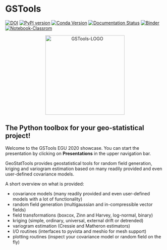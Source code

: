 # GSTools

[![DOI](https://zenodo.org/badge/DOI/10.5281/zenodo.1313628.svg)](https://doi.org/10.5281/zenodo.1313628)
[![PyPI version](https://badge.fury.io/py/gstools.svg)](https://badge.fury.io/py/gstools)
[![Conda Version](https://img.shields.io/conda/vn/conda-forge/gstools.svg)](https://anaconda.org/conda-forge/gstools)
[![Documentation Status](https://readthedocs.org/projects/gstools/badge/?version=stable)](https://geostat-framework.readthedocs.io/projects/gstools/en/stable/?badge=stable)
[![Binder](https://mybinder.org/badge_logo.svg)](https://mybinder.org/v2/gh/MuellerSeb/GSTools-EGU2020/master)
[![Notebook-Classrom](https://github.com/mmaelicke/sample-lecture/workflows/Notebook-Classrom/badge.svg)](https://mmaelicke.github.io/sample-lecture)

<p align="center">
<img src="https://raw.githubusercontent.com/GeoStat-Framework/GSTools/master/docs/source/pics/gstools.png" alt="GSTools-LOGO" width="251px"/>
</p>

## The Python toolbox for your geo-statistical project!

Welcome to the GSTools EGU 2020 showcase. You can start the presentation by clicking on **Presentations** in the upper navigation bar.

GeoStatTools provides geostatistical tools for random field generation, kriging and variogram estimation based on many readily provided and even user-defined covariance models.

A short overview on what is provided:
- covariance models (many readily provided and even user-defined models with a lot of functionality)
- random field generation (multigaussian and in-compressible vector fields)
- field transformations (boxcox, Zinn and Harvey, log-normal, binary)
- kriging (simple, ordinary, universal, external drift or detrended)
- variogram estimation (Cressie and Matheron estimators)
- I/O routines (interfaces to pyvista and meshio for mesh support)
- plotting routines (inspect your covariance model or random field on the fly)
